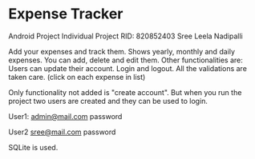 
# Expense Tracker

Android Project
Individual Project
RID: 820852403
Sree Leela Nadipalli

Add your expenses and track them. Shows yearly, monthly and daily expenses. You can add, delete and edit them.
Other functionalities are:
Users can update their account.
Login and logout.
All the validations are taken care.
(click on each expense in list)

Only functionality not added is "create account".
But when you run the project two users are created and they can be used to login.

User1:
admin@mail.com
password

User2
sree@mail.com
password

SQLite is used.
